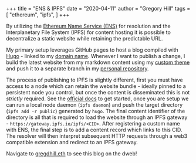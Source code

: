 +++
title = "ENS & IPFS"
date = "2020-04-11"
author = "Gregory Hill"
tags = [
    "ethereum",
    "ipfs",
]
+++

By utilizing the [Ethereum Name Service (ENS)](https://ens.domains/) for resolution and the Interplanetary File System (IPFS) for content hosting it is possible to decentralize a static website while retaining the predictable URL.

My primary setup leverages GitHub pages to host a blog compiled with [Hugo](https://gohugo.io/) - linked to my [domain name](https://greghill.io/). Whenever I want to publish a change, I build the latest website from my markdown content using my [custom theme](https://github.com/gregdhill/nonagon) and push it to a separate branch in my [personal repository](https://github.com/gregdhill/blog).

The process of publishing to IPFS is slightly different, first you must have access to a node which can retain the website bundle - ideally pinned to a persistent node you control, but once the content is disseminated this is not _strictly_ required. See the [official docs](https://docs.ipfs.io/introduction/usage/) to get started, once you are setup we can run a local node daemon (`ipfs daemon`) and push the target directory (`ipfs add -r public`) generated by `hugo`. The final content identifier of the directory is all that is required to load the website through an IPFS gateway - `https://gateway.ipfs.io/ipfs/<CID>`. After registering a custom name with ENS, the final step is to add a content record which links to this CID. The resolver will then interpret subsequent HTTP requests through a web3 compatible extension and redirect to an IPFS gateway. 

Navigate to [gregdhill.eth](https://gregdhill.eth) to see this blog on the dweb!
